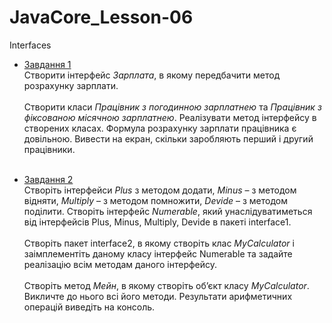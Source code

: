 # JavaCore_Lesson-06
Interfaces

* [Завдання 1](https://github.com/AlexeyDolgov/JavaCore_Lesson-06/tree/master/JavaCore_Lesson-06/src/ua/lviv/lgs/task6_1)<br>
Створити інтерфейс <i>Зарплата</i>, в якому передбачити метод розрахунку зарплати.<br><br>
Створити класи <i>Працівник з погодинною зарплатнею</i> та <i>Працівник з фіксованою місячною зарплатнею</i>. Реалізувати метод
інтерфейсу в створених класах. Формула розрахунку зарплати працівника є довільною. Вивести на екран, скільки заробляють перший і
другий працівники.<br><br>

* [Завдання 2](https://github.com/AlexeyDolgov/JavaCore_Lesson-06/tree/master/JavaCore_Lesson-06/src/ua/lviv/lgs/task6_2)<br>
Створіть інтерфейси <i>Plus</i> з методом додати, <i>Minus</i> – з методом відняти, <i>Multiply</i> – з методом помножити, <i>Devide</i>
– з методом поділити. Створіть інтерфейс <i>Numerable</i>, який унаслідуватиметься від інтерфейсів Plus, Minus, Multiply, Devide в пакеті
interface1.<br><br>
Створіть пакет interface2, в якому створіть клас <i>MyCalculator</i> і заімплементіть даному класу інтерфейс Numerable та задайте
реалізацію всім методам даного інтерфейсу.<br><br>
Створіть метод <i>Мейн</i>, в якому створіть об’єкт класу <i>MyCalculator</i>. Викличте до нього всі його методи. Результати арифметичних
операцій виведіть на консоль.<br><br>
